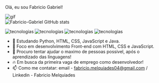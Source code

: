 Olá, eu sou Fabricio Gabriel!




![gif](https://www.google.com/url?sa=i&url=https%3A%2F%2Fbr.pinterest.com%2Fpin%2F724235183832104781%2F&psig=AOvVaw0wGhP9OjvX92JKZMLtEpyX&ust=1712691849565000&source=images&cd=vfe&opi=89978449&ved=0CBEQjRxqFwoTCPiZjb-ws4UDFQAAAAAdAAAAABAE)
<br>
![Fabricio-Gabriel GitHub stats](https://github-readme-stats.vercel.app/api?username=Fabricio-Gabriel&show_icons=true&theme=dracula&count_private=true)


![tecnologias](https://img.shields.io/badge/HTML5-E34F26?style=for-the-badge&logo=html5&logoColor=white) ![tecnologias](https://img.shields.io/badge/CSS3-1572B6?style=for-the-badge&logo=css3&logoColor=white) ![tecnologias](https://img.shields.io/badge/JavaScript-F7DF1E?style=for-the-badge&logo=javascript&logoColor=black) ![tecnologias](https://img.shields.io/badge/Python-14354C?style=for-the-badge&logo=python&logoColor=white)

- 👀 Estudando Python, HTML, CSS, JavaScript e Java. 
- 🌱 Foco em desenvolvimento Front-end com HTML, CSS e JavaScript.
- 💞️ Procuro tentar ajudar o maximo de pessoas possivel, após o aprendizado das linguagens!
- 🔥 Em busca da primeira vaga de emprego como desenvolvedor!
- 📫 Como me contatar: email - fabricio.melquiades04@gmail.com / Linkedin - Fabricio Melquiades


